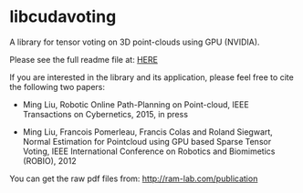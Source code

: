 # libcudavoting
A library for tensor voting on 3D point-clouds using GPU (NVIDIA). 

Please see the full readme file at: [HERE](libcudavoting/doc/gpu_tv_note.pdf)

If you are interested in the library and its application, please feel free to cite the following two papers:


- Ming Liu, Robotic Online Path-Planning on Point-cloud, IEEE Transactions on Cybernetics, 2015, in press

- Ming Liu, Francois Pomerleau, Francis Colas and Roland Siegwart, Normal Estimation for Pointcloud using GPU based Sparse Tensor Voting, IEEE International Conference on Robotics and Biomimetics (ROBIO), 2012

You can get the raw pdf files from: http://ram-lab.com/publication
